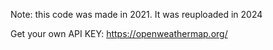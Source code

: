 Note: this code was made in 2021.
It was reuploaded in 2024

Get your own API KEY: https://openweathermap.org/
